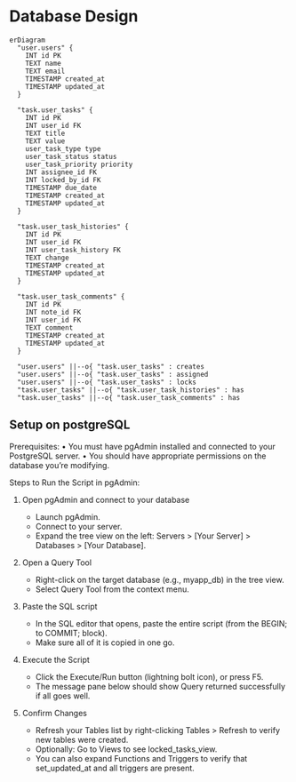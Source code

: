 # Database Design

```mermaid
erDiagram
  "user.users" {
    INT id PK
    TEXT name
    TEXT email
    TIMESTAMP created_at
    TIMESTAMP updated_at
  }

  "task.user_tasks" {
    INT id PK
    INT user_id FK
    TEXT title
    TEXT value
    user_task_type type
    user_task_status status
    user_task_priority priority
    INT assignee_id FK
    INT locked_by_id FK
    TIMESTAMP due_date
    TIMESTAMP created_at
    TIMESTAMP updated_at
  }

  "task.user_task_histories" {
    INT id PK
    INT user_id FK
    INT user_task_history FK
    TEXT change
    TIMESTAMP created_at
    TIMESTAMP updated_at
  }

  "task.user_task_comments" {
    INT id PK
    INT note_id FK
    INT user_id FK
    TEXT comment
    TIMESTAMP created_at
    TIMESTAMP updated_at
  }

  "user.users" ||--o{ "task.user_tasks" : creates
  "user.users" ||--o{ "task.user_tasks" : assigned
  "user.users" ||--o{ "task.user_tasks" : locks
  "task.user_tasks" ||--o{ "task.user_task_histories" : has
  "task.user_tasks" ||--o{ "task.user_task_comments" : has
```


## Setup on postgreSQL

Prerequisites:
•	You must have pgAdmin installed and connected to your PostgreSQL server.
•	You should have appropriate permissions on the database you’re modifying.

Steps to Run the Script in pgAdmin:

1. Open pgAdmin and connect to your database
   - Launch pgAdmin.
   - Connect to your server.
   - Expand the tree view on the left: Servers > [Your Server] > Databases > [Your Database].

2. Open a Query Tool
   - Right-click on the target database (e.g., myapp_db) in the tree view.
   - Select Query Tool from the context menu.

3. Paste the SQL script
   - In the SQL editor that opens, paste the entire script (from the BEGIN; to COMMIT; block).
   - Make sure all of it is copied in one go.

4. Execute the Script
   - Click the Execute/Run button (lightning bolt icon), or press F5.
   - The message pane below should show Query returned successfully if all goes well.

5. Confirm Changes
   - Refresh your Tables list by right-clicking Tables > Refresh to verify new tables were created.
   - Optionally: Go to Views to see locked_tasks_view.
   - You can also expand Functions and Triggers to verify that set_updated_at and all triggers are present.
